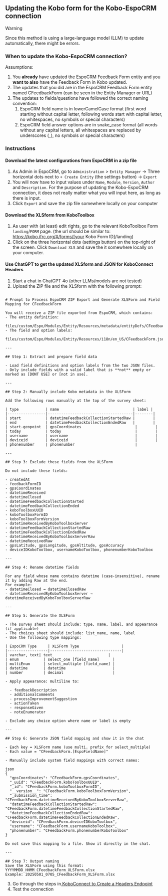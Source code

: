 ## Updating the Kobo form for the Kobo-EspoCRM connection
> [!WARNING]  
> Since this method is using a large-language model (LLM) to update automatically, there might be errors.

### When to update the Kobo-EspoCRM connection?

Assumptions:
1. You **already** have updated the EspoCRM Feedback Form entity and you **want to also** have the Feedback Form in Kobo updated. 
2. The updates that you did are in the EspoCRM Feedback Form entity named CFeedbackForm (can be seen in the Entity Manager or URL)
3. The updates to fields/questions have followed the correct naming convention: 
   1. EspoCRM field name is in lowerCamelCase format (first word starting without capital letter, following words start with capital letter, no whitespaces, no symbols or special characters)
   2. EspoCRM field answer options are in snake_case format (all words without any capital letters, all whitespaces are replaced by underscores (_), no symbols or special characters) 

### Instructions

#### Download the latest configurations from EspoCRM in a zip file
1. As Admin in EspoCRM, go to `Administration` > `Entity Manager` -> Three horizontal dots next to `+ Create Entity` (the settings button) -> `Export`
2. You will now have to input values under `Name`, `Module`, `Version`, `Author` and `Description`. For the purpose of updating the Kobo-EspoCRM connection, it does not really matter what you will input here, as long as there is input.
3. Click `Export` and save the zip file somewhere locally on your computer

#### Download the XLSform from KoboToolbox
1. As user with (at least) edit rights, go to the relevant KoboToolbox Form `landing`/`FORM` page. (the url should be similar to: https://kobo.ifrc.org/#/forms/[your Kobo Form ID]/landing)
2. Click on the three horizontal dots (settings button) on the top-right of the screen. Click `Download XLS` and save the it somewhere locally on your computer.

#### Use ChatGPT to get the updated XLSform and JSON for KoboConnect Headers 
1. Start a chat in ChatGPT 4o (other LLMs/models are not tested)
2. Upload the ZIP file and the XLSform with the following prompt:


```

# Prompt to Process EspoCRM ZIP Export and Generate XLSForm and Field Mapping for CFeedbackForm

You will receive a ZIP file exported from EspoCRM, which contains:
- The entity definition:  
  files/custom/Espo/Modules/Entity/Resources/metadata/entityDefs/CFeedbackForm.json
- The field and option labels:  
  files/custom/Espo/Modules/Entity/Resources/i18n/en_US/CFeedbackForm.json

---

## Step 1: Extract and prepare field data

- Load field definitions and option labels from the two JSON files.
- Only include fields with a valid label that is **not** empty or marked as [DONT USE] or [not in use].

---

## Step 2: Manually include Kobo metadata in the XLSForm

Add the following rows manually at the top of the survey sheet:

| type            | name                                 | label |
|-----------------|--------------------------------------|--------|
| start           | datetimeFeedbackCollectionStartedRaw |        |
| end             | datetimeFeedbackCollectionEndedRaw   |        |
| start-geopoint  | gpsCoordinates                        |        |
| today           | today                                 |        |
| username        | username                              |        |
| deviceid        | deviceid                              |        |
| phonenumber     | phonenumber                           |

---

## Step 3: Exclude these fields from the XLSForm

Do not include these fields:

- createdAt  
- feedbackFormID  
- gpsCoordinates  
- datetimeReceived  
- datetimeClosed  
- datetimeFeedbackCollectionStarted  
- datetimeFeedbackCollectionEnded  
- koboToolboxUUID  
- koboToolboxFormID  
- koboToolboxFormVersion  
- datetimeReceivedByKoboToolboxServer  
- datetimeFeedbackCollectionStartedRaw  
- datetimeFeedbackCollectionEndedRaw  
- datetimeReceivedByKoboToolboxServerRaw  
- datetimeReceivedRaw  
- gpsLatitude, gpsLongitude, gpsAltitude, gpsAccuracy  
- deviceIDKoboToolbox, usernameKoboToolbox, phonenumberKoboToolbox

---

## Step 4: Rename datetime fields

For any field whose name contains datetime (case-insensitive), rename it by adding Raw at the end.  
For example:
- datetimeClosed → datetimeClosedRaw
- datetimeReceivedByKoboToolboxServer → datetimeReceivedByKoboToolboxServerRaw

---

## Step 5: Generate the XLSForm

- The survey sheet should include: type, name, label, and appearance (if applicable)
- The choices sheet should include: list_name, name, label
- Use the following type mappings:

| EspoCRM Type     | XLSForm Type                   |
|------------------|--------------------------------|
| varchar, text| text                         |
| enum           | select_one [field_name]      |
| multiEnum      | select_multiple [field_name] |
| datetime       | datetime                     |
| number         | decimal                      |

- Apply appearance: multiline to:

  - feedbackDescription
  - additionalComments
  - processImprovementSuggestion
  - actionTaken
  - responseGiven
  - noteEnumerator

- Exclude any choice option where name or label is empty

---

## Step 6: Generate JSON field mapping and show it in the chat

- Each key = XLSForm name (use multi. prefix for select_multiple)
- Each value = "CFeedbackForm.[EspoFieldName]"

- Manually include system field mappings with correct names:

json
{
  "gpsCoordinates": "CFeedbackForm.gpsCoordinates",
  "_uuid": "CFeedbackForm.koboToolboxUUID",
  "_id": "CFeedbackForm.koboToolboxFormID",
  "__version__": "CFeedbackForm.koboToolboxFormVersion",
  "_submission_time": "CFeedbackForm.datetimeReceivedByKoboToolboxServerRaw",
  "datetimeFeedbackCollectionStartedRaw": "CFeedbackForm.datetimeFeedbackCollectionStartedRaw",
  "datetimeFeedbackCollectionEndedRaw": "CFeedbackForm.datetimeFeedbackCollectionEndedRaw",
  "deviceid": "CFeedbackForm.deviceIDKoboToolbox",
  "username": "CFeedbackForm.usernameKoboToolbox",
  "phonenumber": "CFeedbackForm.phonenumberKoboToolbox"
}

Do not save this mapping to a file. Show it directly in the chat.

---

## Step 7: Output naming
Save the XLSForm using this format:
YYYYMMDD_HHMM_CFeedbackForm_XLSForm.xlsx
Example: 20250501_0705_CFeedbackForm_XLSForm.xlsx

```

3. Go through the steps in[ KoboConnect to Create a Headers Endpoint](https://github.com/rodekruis/kobo-connect?tab=readme-ov-file#create-headers-endpoint)
4. Test the connection 
